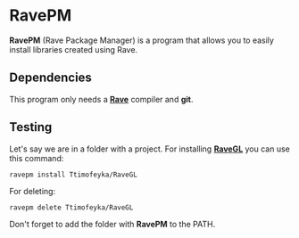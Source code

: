 # RavePM

**RavePM** (Rave Package Manager) is a program that allows you to easily install libraries created using Rave.

## Dependencies
This program only needs a [**Rave**](https://github.com/Ttimofeyka/Rave) compiler and **git**.

## Testing
Let's say we are in a folder with a project. For installing [**RaveGL**](https://github.com/Ttimofeyka/RaveGL) you can use this command:

    ravepm install Ttimofeyka/RaveGL

For deleting:

    ravepm delete Ttimofeyka/RaveGL

Don't forget to add the folder with **RavePM** to the PATH.